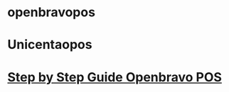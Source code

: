 # openbravopos
# Unicentaopos
# <a href="https://www.scribd.com/doc/75915052/Step-by-Step-Openbravo-POS-Business-Process-Flow"> Step by Step Guide Openbravo POS</a>
